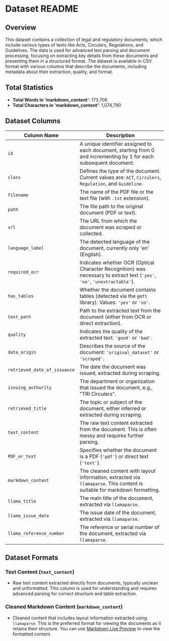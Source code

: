 # Dataset README

## Overview

This dataset contains a collection of legal and regulatory documents, which include various types of texts like Acts, Circulars, Regulations, and Guidelines. The data is used for advanced text parsing and document processing, focusing on extracting key details from these documents and presenting them in a structured format. The dataset is available in CSV format with various columns that describe the documents, including metadata about their extraction, quality, and format.

## Total Statistics

- **Total Words in 'markdown_content'**: 173,706
- **Total Characters in 'markdown_content'**: 1,074,790

## Dataset Columns

| Column Name             | Description                                                                                                     |
|-------------------------|-----------------------------------------------------------------------------------------------------------------|
| `id`                    | A unique identifier assigned to each document, starting from 0 and incrementing by 1 for each subsequent document. |
| `class`                 | Defines the type of the document. Current values are: `ACT`, `Circulers`, `Regulation`, and `Guideline`.        |
| `filename`              | The name of the PDF file or the text file (with `.txt` extension).                                              |
| `path`                  | The file path to the original document (PDF or text).                                                           |
| `url`                   | The URL from which the document was scraped or collected.                                                      |
| `language_label`        | The detected language of the document, currently only 'en' (English).                                           |
| `required_ocr`          | Indicates whether OCR (Optical Character Recognition) was necessary to extract text (`'yes'`, `'no'`, `'unextractable'`). |
| `has_tables`            | Whether the document contains tables (detected via the `gmft` library). Values: `'yes'` or `'no'`.              |
| `text_path`             | Path to the extracted text from the document (either from OCR or direct extraction).                            |
| `quality`               | Indicates the quality of the extracted text: `'good'` or `'bad'`.                                               |
| `data_origin`           | Describes the source of the document: `'original_dataset'` or `'scraped'`.                                      |
| `retrieved_date_of_issuance` | The date the document was issued, extracted during scraping.                                                  |
| `issuing_authority`     | The department or organization that issued the document, e.g., "TRI Circulers".                                 |
| `retrieved_title`       | The topic or subject of the document, either inferred or extracted during scraping.                             |
| `text_content`          | The raw text content extracted from the document. This is often messy and requires further parsing.             |
| `PDF_or_text`           | Specifies whether the document is a PDF (`'pdf'`) or direct text (`'text'`).                                    |
| `markdown_content`| The cleaned content with layout information, extracted via `llamaparse`. This content is suitable for markdown formatting. |
| `llama_title`           | The main title of the document, extracted via `llamaparse`.                                                    |
| `llama_issue_date`      | The issue date of the document, extracted via `llamaparse`.                                                     |
| `llama_reference_number`| The reference or serial number of the document, extracted via `llamaparse`.                                    |

## Dataset Formats

### Text Content (`text_content`)
- Raw text content extracted directly from documents, typically unclean and unformatted. This column is used for understanding and requires advanced parsing for correct structure and table extraction.

### Cleaned Markdown Content (`markdown_content`)
- Cleaned content that includes layout information extracted using `llamaparse`. This is the preferred format for viewing the documents as it retains their structure. You can use [Markdown Live Preview](https://markdownlivepreview.com/) to view the formatted content.

  
